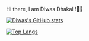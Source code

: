 Hi there, I am Diwas Dhakal !👋👋

[![Diwas's GitHub stats](https://github-readme-stats.vercel.app/api?username=Diwasdh)](https://github.com/Diwasdh/github-readme-stats)

[![Top Langs](https://github-readme-stats.vercel.app/api/top-langs/?username=Diwasdh&layout=compact)](https://github.com/Diwasdh/github-readme-stats)

